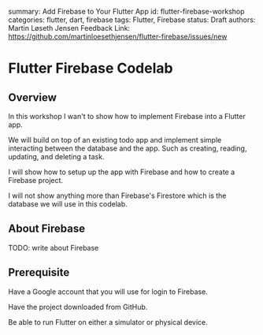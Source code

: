 summary: Add Firebase to Your Flutter App
id: flutter-firebase-workshop
categories: flutter, dart, firebase
tags: Flutter, Firebase
status: Draft
authors: Martin Løseth Jensen
Feedback Link: https://github.com/martinloesethjensen/flutter-firebase/issues/new

# Flutter Firebase Codelab

## Overview

In this workshop I wan't to show how to implement Firebase into a Flutter app.

We will build on top of an existing todo app and implement simple interacting between the database and the app. Such as creating, reading, updating, and deleting a task.

I will show how to setup up the app with Firebase and how to create a Firebase project.

I will not show anything more than Firebase's Firestore which is the database we will use in this codelab.

## About Firebase

TODO: write about Firebase

## Prerequisite

Have a Google account that you will use for login to Firebase.

Have the project downloaded from GitHub.

Be able to run Flutter on either a simulator or physical device.

